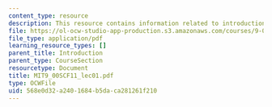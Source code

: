 ```yaml
---
content_type: resource
description: This resource contains information related to introduction to psychology.
file: https://ol-ocw-studio-app-production.s3.amazonaws.com/courses/9-00sc-introduction-to-psychology-fall-2011/568e0d32a2401684b5daca281261f210_MIT9_00SCF11_lec01.pdf
file_type: application/pdf
learning_resource_types: []
parent_title: Introduction
parent_type: CourseSection
resourcetype: Document
title: MIT9_00SCF11_lec01.pdf
type: OCWFile
uid: 568e0d32-a240-1684-b5da-ca281261f210
---
```

